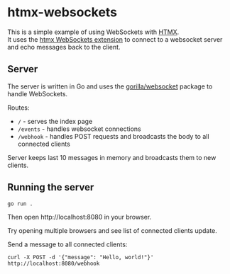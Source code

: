 # htmx-websockets

This is a simple example of using WebSockets with [HTMX](https://htmx.org/).  
It uses the [htmx WebSockets extension](https://htmx.org/extensions/web-sockets/)
to connect to a websocket server and echo messages back to the client.

## Server

The server is written in Go and uses the [gorilla/websocket](https://github.com/gorilla/websocket) package to handle WebSockets.

Routes:

* `/` - serves the index page
* `/events` - handles websocket connections
* `/webhook` - handles POST requests and broadcasts the body to all connected clients

Server keeps last 10 messages in memory and broadcasts them to new clients.

## Running the server

```shell
go run .
```

Then open http://localhost:8080 in your browser.

Try opening multiple browsers and see list of connected clients update.

Send a message to all connected clients:

```shell
curl -X POST -d '{"message": "Hello, world!"}' http://localhost:8080/webhook
```
